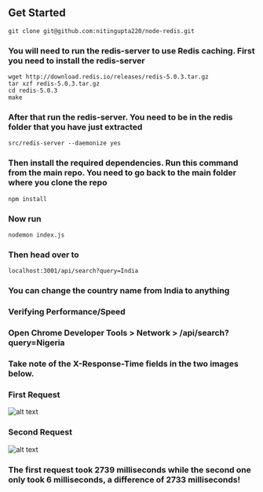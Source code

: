 ## Get Started

```
git clone git@github.com:nitingupta220/node-redis.git
```

### You will need to run the redis-server to use Redis caching. First you need to install the redis-server

```
wget http://download.redis.io/releases/redis-5.0.3.tar.gz
tar xzf redis-5.0.3.tar.gz
cd redis-5.0.3
make
```

### After that run the redis-server. You need to be in the redis folder that you have just extracted

```
src/redis-server --daemonize yes
```

### Then install the required dependencies. Run this command from the main repo. You need to go back to the main folder where you clone the repo

```
npm install
```

### Now run 

```
nodemon index.js
```

### Then head over to 

```
localhost:3001/api/search?query=India
```

### You can change the country name from India to anything

### Verifying Performance/Speed

### Open Chrome Developer Tools > Network > /api/search?query=Nigeria

### Take note of the X-Response-Time fields in the two images below.

### First Request
![alt text](https://process.filestackapi.com/cache=expiry:max/BYiferST52Oene9DrTPh)

### Second Request
![alt text](https://process.filestackapi.com/cache=expiry:max/fag8yREpRYKp7hDQ5RsP)

### The first request took 2739 milliseconds while the second one only took 6 milliseconds, a difference of 2733 milliseconds!